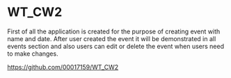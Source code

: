 # WT_CW2
First of all the application is created for the purpose of creating event with name and date.
After user created the event it will be demonstrated in all events section and also users can edit
or delete the event when users need to make changes.

https://github.com/00017159/WT_CW2

